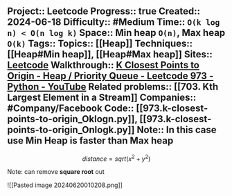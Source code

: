 Project:: Leetcode
Progress:: true
Created:: 2024-06-18
Difficulty:: #Medium 
Time:: `O(k log n) < O(n log k)`
Space:: Min heap `O(n)`, Max heap `O(k)`
Tags:: 
Topics:: [[Heap]]
Techniques:: [[Heap#Min heap]], [[Heap#Max heap]] 
Sites:: [Leetcode](https://leetcode.com/problems/k-closest-points-to-origin/description/)
Walkthrough:: [K Closest Points to Origin - Heap / Priority Queue - Leetcode 973 - Python - YouTube](https://www.youtube.com/watch?v=rI2EBUEMfTk)
Related problems:: [[703. Kth Largest Element in a Stream]]
Companies:: #Company/Facebook
Code:: [[973.k-closest-points-to-origin_Oklogn.py]], [[973.k-closest-points-to-origin_Onlogk.py]]
Note:: In this case use Min Heap is faster than Max heap
---

$$
distance = sqrt(x^2 + y^2)
$$

Note: can remove **square root** out


![[Pasted image 20240620010208.png]]
